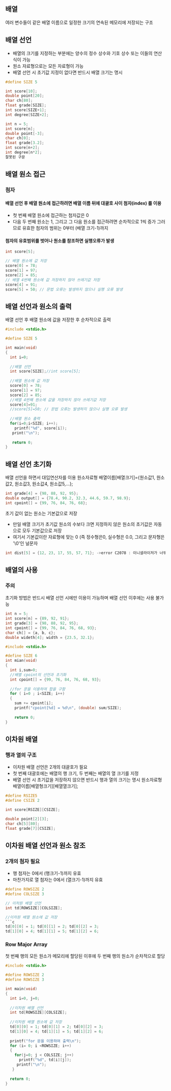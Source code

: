 ## 배열
여러 변수들이 같은 배열 이름으로 일정한 크기의 연속된 메모리에 저장되는 구조
 
## 배열 선언
 - 배열의 크기를 지정하는 부분에는 양수의 정수 상수와 기호 상수 또는
이들의 연산식이 가능
 - 원소 자료형으로는 모든 자료형이 가능
 - 배열 선언 시 초기값 지정이 없다면 반드시 배열 크기는 명시
```c
#define SIZE 5

int score[10];
double point[20];
char ch[80];
float grade[SIZE];
int score[SIZE+1];
int degree[SIZE+2];
```
```c
int n = 5;
int score[n];
double point[-3];
char ch[0];
float grade[3.2];
int score[n+2];
int degree[n*2];
잘못된 구문
```

## 배열 원소 접근
### 첨자
#### 배열 선언 후 배열 원소에 접근하려면 배열 이름 뒤에 대괄호 사이 첨자(index) 를 이용
 - 첫 번째 배열 원소에 접근하는 첨자값은 0
 - 다음 두 번째 원소는 1, 그리고 그 다음 원소를 접근하려면 순차적으로 1씩 증가 그러므로 유효한 첨자의 범위는 0부터 (배열 크기-1)까지
#### 첨자의 유효범위를 벗어나 원소를 참조하면 실행오류가 발생
```c
int score[5];

// 배열 원소에 값 저장
score[0] = 78;
score[1] = 97;
score[2] = 85;
// 배열 4번째 원소에 값 저장하지 않아 쓰레기값 저장
score[4] = 91;
score[5] = 50; // 문법 오류는 발생하지 않으나 실행 오류 발생
```

## 배열 선언과 원소의 출력
배열 선언 후 배열 원소에 값을 저장한 후 순차적으로 출력
```c
#include <stdio.h>

#define SIZE 5

int main(void)
{
  int i=0;
  
  //배열 선언
  int score[SIZE];//int score[5];
  
  //배열 원소에 값 저장
  score[0] = 78;
  score[1] = 97;
  score[2] = 85;
  //배열 4번째 원소에 값을 저장하지 않아 쓰레기값 저장
  score[4]=91;
  //score[5]=50; // 문법 오류는 발생하지 않으나 실행 오류 발생
  
  //배열 원소 출력
  for(i=0;i<SIZE; i++);
    printf("%d", score[i]);
   print("\n");
   
   return 0;
}
```
## 배열 선언 초기화
배열 선언을 하면서 대입연산자를 이용
원소자료형 배열이름[배열크기]={원소값1, 원소값2, 원소값3, 원소값4, 원소값5,...};
```c
int grade[4] = {98, 88, 92, 95};
double output[] = {78.4, 90.2, 32.3, 44.6, 59.7, 98.9};
int cpoint[] = {99, 76, 84, 76, 68};
```
초기 값이 없는 원소는 기본값으로 저장
 - 만일 배열 크기가 초기값 원소의 수보다 크면 지정하지 않은 원소의 초기값은 자동으로 모두 기본값으로 저장
 - 여기서 기본값이란 자료형에 맞는 0 (즉 정수형은0, 실수형은 0.0, 그리고 문자형은 '\0'인 널문자
 ```c
 int dist[5] = {12, 23, 17, 55, 57, 71}; ->error C2078 : 이니셜라이저가 너무 많습니다.
 ```
 ## 배열의 사용
### 주의
초기화 방법은 반드시 배열 선언 시에만 이용이 가능하며 배열 선언 이후에는 사용 불가능
```c
int n = 5;
int score[n] = {89, 92, 91};
int grade[3] = {98, 88, 92, 95};
int cpoint[] = {99, 76, 84, 76, 68, 93};
char ch[] = {a, b, c};
double wideth[4]; width = {23.5, 32.1};
```
```c
#include <stdio.h>

#define SIZE 6
int mian(void)
{
  int i,sum=0;
  //배열 cpoint의 선언과 초기화
  int cpoint[] = {99, 76, 84, 76, 68, 93};
  
  //for 문을 이용하여 합을 구함
  for ( i=0 ; i<SIZE; i++)
  {
    sum += cpoint[i];
    printf("cpoint[%d] = %d\n", (double) sum/SIZE);
    
    return 0;
}
```
##  이차원 배열
### 행과 열의 구조
 - 이차원 배열 선언은 2개의 대괄호가 필요
 - 첫 번째 대괄호에는 배열의 행 크기, 두 번째는 배열의 열 크기를 지정
 - 배열 선언 시 초기값을 저장하지 않으면 반드시 행과 열의 크기는 명시
원소자료형 배열이름[배열형크기][배열열크기];
```c
#define RSIZE5
#define CSIZE 2

int score[RSIZE][CSIZE];

double point[2][3];
char ch[5][80];
float grade[7][CSIZE];
```
## 이차원 배열 선언과 원소 참조
### 2개의 첨자 필요
 - 행 첨자는 0에서 (행크기-1)까지 유효
 - 마찬가지로 열 첨자는 0에서 (열크기-1)까지 유효
```c
#define ROWSIZE 2
#define COLSIZE 3

// 이차원 배열 선언
int td[ROWSIZE][COLSIZE];

//이차원 배열 원소에 값 저장
```c
td[0][0] = 1; td[0][1] = 2; td[0][2] = 3;
td[1][0] = 4; td[1][1] = 5; td[1][2] = 6;
```

### Row Major Array
첫 번째 행의 모든 원소가 메모리에 할당된 이후에 두 번째 행의 원소가 순차적으로 할당
```c
#include <stdio.h>

#define ROWSIZE 2
#define ROWSIZE 3

int main(void)
{
  int i=0, j=0;
  
  //이차원 배열 선언
  int td[ROWSIZE][COLSIZE];
  
  //이차원 배열 원소에 값 저장
  td[0][0] = 1; td[0][1] = 2; td[0][2] = 3;
  td[1][0] = 4; td[1][1] = 5; td[1][2] = 6;
  
  printf("for 문을 이용하여 출력\n");
  for (i= 0; i <ROWSIZE; i++)
  {
    for(j=0; j < COLSIZE; j++)
      printf("%d", td[i][j]);
     printf("\n");
   }
  
  return 0;
}
```
